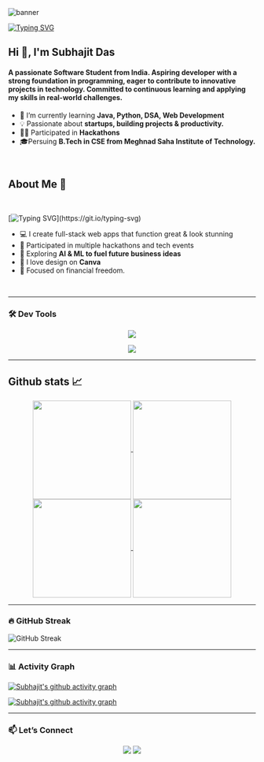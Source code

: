 <!-- Profile views -->
<!-- <p align="left"> <img src="https://komarev.com/ghpvc/?username=sksameersalam&label=Profile%20views&color=0e75b6&style=flat" alt="dampdigits" /> </p> -->
<!-- Banner -->
<picture>
  <!-- dark theme -->
  <source media="(prefers-color-scheme: dark)" srcset="profilePic/proimg.png">
  <!-- light theme -->
  <source media="(prefers-color-scheme: light)" srcset="profilePic/proimg.png">
  <img alt="banner" src="banners/dampdigitsDarkbg.jpg">
</picture>

[![Typing SVG](https://readme-typing-svg.demolab.com?font=Press+Start+2P&size=25&pause=4000&color=0000FFF&width=800&height=60&lines=%F0%9F%94%8D+whoami)](https://git.io/typing-svg)

<h2>Hi 👋, I'm Subhajit Das</h1>
<h4>A passionate Software Student from India. Aspiring developer with a strong foundation in programming, eager to contribute to innovative
 projects in technology. Committed to continuous learning and applying my skills in real-world challenges.
 </h4>

- 🌱 I’m currently learning **Java, Python, DSA, Web Development**
- 💡 Passionate about **startups, building projects & productivity.**
- 👨‍💻 Participated in **Hackathons**
- 🎓Persuing **B.Tech in CSE from Meghnad Saha Institute of Technology.**
<br>

## About Me 🚀
<br>

[![Typing SVG](https://readme-typing-svg.demolab.com?font=Press+Start+2P&size=25&pause=1000&color=9B4EF7&width=1000&lines=Full+Stack+Developer;Competitive+Programmer;Passionate+Python+Coder;AI+Enthusiast;)](https://git.io/typing-svg)
- 💻 I create full-stack web apps that function great & look stunning
- 🧠 Participated in multiple hackathons and tech events
- 🤖 Exploring **AI & ML to fuel future business ideas**
- 🎨 I love design on **Canva**
- 🚀 Focused on financial freedom.
<br>

---

### 🛠️ Dev Tools

<!-- Dark Mode -->
<a href="https://github.com/Subhajitindia99das#gh-dark-mode-only">
  <p align="center">
    <img src="https://skillicons.dev/icons?i=html,css,js,tailwind,python,java,react,nodejs,git,github,bootstrap,mongodb,postman,vercel,npm,wordpress,vscode,pycharm,bash,powershell,vim&perline=8" />
  </p>
</a>

<!-- Light Mode -->
<a href="https://github.com/Subhajitindia99das#gh-light-mode-only">
  <p align="center">
    <img src="https://skillicons.dev/icons?i=html,css,js,tailwind,python,java,react,nodejs,git,github,bootstrap,mongodb,postman,vercel,npm,wordpress,vscode,pycharm,bash,powershell,vim&perline=8&theme=light" />
  </p>
</a>


---

<!-- Github Stats -->
## Github stats 📈
<p align="center">
  <!-- Dark Mode -->
  <a href="https://github.com/Subhajitindia99das#gh-dark-mode-only">
    <img height="200" width="fit" align="center" src="https://github-readme-stats.vercel.app/api?username=Subhajitindia99das&show=prs&rank_icon=github&show_icons=true&hide=reviews,discussions_answered,issues,contribs&theme=radical&hide_border=true#gh-dark-mode-only"/>
  </a>

  <!-- Light Mode -->
  <a href="https://github.com/Subhajitindia99das#gh-light-mode-only">
    <img height="200" width="fit" align="center" src="https://github-readme-stats.vercel.app/api?username=Subhajitindia99das&show=prs&rank_icon=github&show_icons=true&hide=reviews,discussions_answered,issues,contribs&theme=radical&hide_border=true#gh-dark-mode-only"/>
  </a>
  <!-- Most used languages -->
  <!-- Dark Mode -->
  <a href="https://github.com/Subhajitindia99das#gh-dark-mode-only">
    <img height=200 align="center" src="https://github-readme-stats.vercel.app/api/top-langs/?username=Subhajitindia99das&layout=compact&theme=radical&hide_border=true&card_width=400" />
  </a> 
  <!-- Light Mode -->
  <a href="https://github.com/Subhajitindia99das#gh-light-mode-only">
    <img height=200 align="center" src="https://github-readme-stats.vercel.app/api/top-langs/?username=Subhajitindia99das&layout=compact&theme=radical&hide_border=true&card_width=400" />
  </a>
  
---

### 🔥 GitHub Streak
  <!-- Github streak -->
  <picture>
    <!-- Dark Mode -->
    <source 
      srcset="https://streak-stats.demolab.com?user=Subhajitindia99das&theme=radical&card_width=804&hide_border=true"
      media="(prefers-color-scheme: dark)"
    />
    <!-- Light Mode -->
    <source
      srcset="https://streak-stats.demolab.com?user=Subhajitindia99das&theme=shadow_green&card_width=804"
      media="(prefers-color-scheme: light), (prefers-color-scheme: no-preference)"
    />
    <img alt="GitHub Streak" src="https://github.com/Subhajitindia99das" />
  </picture>
</p>

---

<!-- Activity Graph -->
### 📊 Activity Graph

<!-- Dark Mode -->
[![Subhajit's github activity graph](https://github-readme-activity-graph.vercel.app/graph?username=Subhajitindia99das&theme=redical&hide_border=true#gh-dark-mode-only)](https://github.com/Subhajitindia99das#gh-dark-mode-only)
<!-- Light Mode -->
[![Subhajit's github activity graph](https://github-readme-activity-graph.vercel.app/graph?username=Subhajitindia99das&theme=github-light#gh-light-mode-only)](https://github.com/Subhajitindia99das#gh-light-mode-only)

---

### 📫 Let’s Connect

<p align="center">
  <a href="https://linkedin.com/in/subhajit-das-857174273"><img src="https://skillicons.dev/icons?i=linkedin" /></a>
  <a href="mailto:subhajitindia99das@gmail.com"><img src="https://skillicons.dev/icons?i=gmail" /></a>
</p>
